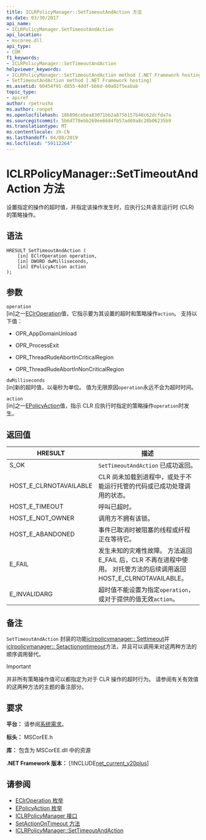 ```yaml
---
title: ICLRPolicyManager::SetTimeoutAndAction 方法
ms.date: 03/30/2017
api_name:
- ICLRPolicyManager.SetTimeoutAndAction
api_location:
- mscoree.dll
api_type:
- COM
f1_keywords:
- ICLRPolicyManager::SetTimeoutAndAction
helpviewer_keywords:
- ICLRPolicyManager::SetTimeoutAndAction method [.NET Framework hosting]
- SetTimeoutAndAction method [.NET Framework hosting]
ms.assetid: 60454f91-d855-4ddf-bb6d-60a02f5eabab
topic_type:
- apiref
author: rpetrusha
ms.author: ronpet
ms.openlocfilehash: 18b896cebea83071bb2a8756157b48c62dcfda7a
ms.sourcegitcommit: 5b6d778ebb269ee6684fb57ad69a8c28b06235b9
ms.translationtype: MT
ms.contentlocale: zh-CN
ms.lasthandoff: 04/08/2019
ms.locfileid: "59112264"
---
```

# <a name="iclrpolicymanagersettimeoutandaction-method"></a>ICLRPolicyManager::SetTimeoutAndAction 方法
设置指定的操作的超时值，并指定该操作发生时，应执行公共语言运行时 (CLR) 的策略操作。  
  
## <a name="syntax"></a>语法  
  
```  
HRESULT SetTimeoutAndAction (  
    [in] EClrOperation operation,  
    [in] DWORD dwMilliseconds,  
    [in] EPolicyAction action  
);  
```  
  
## <a name="parameters"></a>参数  
 `operation`  
 [in]之一[EClrOperation](../../../../docs/framework/unmanaged-api/hosting/eclroperation-enumeration.md)值，它指示要为其设置的超时和策略操作`action`。 支持以下值：  
  
-   OPR_AppDomainUnload  
  
-   OPR_ProcessExit  
  
-   OPR_ThreadRudeAbortInCriticalRegion  
  
-   OPR_ThreadRudeAbortInNonCriticalRegion  
  
 `dwMilliseconds`  
 [in]新的超时值，以毫秒为单位。 值为无限原因`operation`永远不会为超时时间。  
  
 `action`  
 [in]之一[EPolicyAction](../../../../docs/framework/unmanaged-api/hosting/epolicyaction-enumeration.md)值，指示 CLR 应执行时指定的策略操作`operation`时发生。  
  
## <a name="return-value"></a>返回值  
  
|HRESULT|描述|  
|-------------|-----------------|  
|S_OK|`SetTimeoutAndAction` 已成功返回。|  
|HOST_E_CLRNOTAVAILABLE|CLR 尚未加载到进程中，或处于不能运行托管的代码或已成功处理调用的状态。|  
|HOST_E_TIMEOUT|呼叫已超时。|  
|HOST_E_NOT_OWNER|调用方不拥有该锁。|  
|HOST_E_ABANDONED|事件已取消时被阻塞的线程或纤程正在等待它。|  
|E_FAIL|发生未知的灾难性故障。 方法返回 E_FAIL 后，CLR 不再在进程中使用。 对托管方法的后续调用返回 HOST_E_CLRNOTAVAILABLE。|  
|E_INVALIDARG|超时值不能设置为指定`operation`，或对于提供的值无效`action`。|  
  
## <a name="remarks"></a>备注  
 `SetTimeoutAndAction` 封装的功能[iclrpolicymanager:: Settimeout](../../../../docs/framework/unmanaged-api/hosting/iclrpolicymanager-settimeout-method.md)并[iclrpolicymanager:: Setactionontimeout](../../../../docs/framework/unmanaged-api/hosting/iclrpolicymanager-setactionontimeout-method.md)方法，并且可以调用来对这两种方法的顺序调用替代。  
  
> [!IMPORTANT]
>  并非所有策略操作值可以都指定为对于 CLR 操作的超时行为。 请参阅有关有效值的这两种方法的主题的备注部分。  
  
## <a name="requirements"></a>要求  
 **平台：** 请参阅[系统需求](../../../../docs/framework/get-started/system-requirements.md)。  
  
 **标头：** MSCorEE.h  
  
 **库：** 包含为 MSCorEE.dll 中的资源  
  
 **.NET Framework 版本：** [!INCLUDE[net_current_v20plus](../../../../includes/net-current-v20plus-md.md)]  
  
## <a name="see-also"></a>请参阅

- [EClrOperation 枚举](../../../../docs/framework/unmanaged-api/hosting/eclroperation-enumeration.md)
- [EPolicyAction 枚举](../../../../docs/framework/unmanaged-api/hosting/epolicyaction-enumeration.md)
- [ICLRPolicyManager 接口](../../../../docs/framework/unmanaged-api/hosting/iclrpolicymanager-interface.md)
- [SetActionOnTimeout 方法](../../../../docs/framework/unmanaged-api/hosting/iclrpolicymanager-setactionontimeout-method.md)
- [ICLRPolicyManager::SetTimeoutAndAction](../../../../docs/framework/unmanaged-api/hosting/iclrpolicymanager-settimeoutandaction-method.md)
